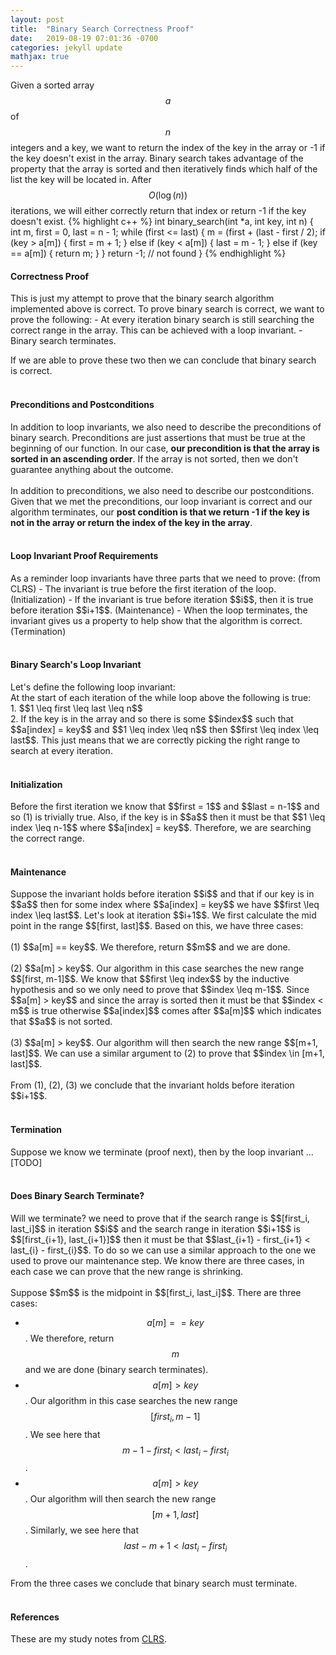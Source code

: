 ```yaml
---
layout: post
title:  "Binary Search Correctness Proof"
date:   2019-08-19 07:01:36 -0700
categories: jekyll update
mathjax: true
---
```

Given a sorted array $$a$$ of $$n$$ integers and a key, we want to return the index of the key in the array or -1 if the key doesn't exist in the array. Binary search takes advantage of the property that the array is sorted and then iteratively finds which half of the list the key will be located in. After $$O(\log(n))$$ iterations, we will either correctly return that index or return -1 if the key doesn't exist.
{% highlight c++ %}
int binary_search(int *a, int key, int n) {
    int m, first = 0, last = n - 1;
    while (first <= last) {
        m = (first + (last - first / 2);
        if (key > a[m]) {
            first = m + 1;
        } else if (key < a[m]) {
            last = m - 1;
        } else if (key == a[m]) {
            return m;
        }
    }
    return -1; // not found
}
{% endhighlight %}
<br>
<!----------------------------------------------------------------------------------->
<h4><b>Correctness Proof</b></h4>
This is just my attempt to prove that the binary search algorithm implemented above is correct. To prove binary search is correct, we want to prove the following:
- At every iteration binary search is still searching the correct range in the array. This can be achieved with a loop invariant.
- Binary search terminates.

If we are able to prove these two then we can conclude that binary search is correct.
<br>
<br>
<!----------------------------------------------------------------------------------->
<h4><b>Preconditions and Postconditions</b></h4>
In addition to loop invariants, we also need to describe the preconditions of binary search. Preconditions are just assertions that must be true at the beginning of our function. In our case, <b>our precondition is that the array is sorted in an ascending order</b>. If the array is not sorted, then we don't guarantee anything about the outcome.
<br>
<br>
In addition to preconditions, we also need to describe our postconditions. Given that we met the preconditions, our loop invariant is correct and our algorithm terminates, our <b>post condition is that we return -1 if the key is not in the array or return the index of the key in the array</b>.
<br>
<br>
<!----------------------------------------------------------------------------------->
<h4><b>Loop Invariant Proof Requirements</b></h4>
As a reminder loop invariants have three parts that we need to prove: (from CLRS)
- The invariant is true before the first iteration of the loop. (Initialization)
- If the invariant is true before iteration $$i$$, then it is true before iteration $$i+1$$. (Maintenance)
- When the loop terminates, the invariant gives us a property to help show that the algorithm is correct. (Termination)
<br>
<br>
<!----------------------------------------------------------------------------------->
<h4><b>Binary Search's Loop Invariant</b></h4>
Let's define the following loop invariant: <br>
At the start of each iteration of the while loop above the following is true: <br>
1. $$1 \leq first \leq last \leq n$$<br>
2. If the key is in the array and so there is some $$index$$ such that $$a[index] = key$$ and $$1 \leq index \leq n$$ then $$first \leq index \leq last$$. This just means that we are correctly picking the right range to search at every iteration.
<br>
<br>
<!----------------------------------------------------------------------------------->
<h4><b>Initialization</b></h4>
Before the first iteration we know that $$first = 1$$ and $$last = n-1$$ and so (1) is trivially true. Also, if the key is in $$a$$ then it must be that $$1 \leq index \leq n-1$$ where $$a[index] = key$$. Therefore, we are searching the correct range.
<br>
<br>
<!----------------------------------------------------------------------------------->
<h4><b>Maintenance</b></h4>
Suppose the invariant holds before iteration $$i$$ and that if our key is in $$a$$ then for some index where $$a[index] = key$$ we have $$first \leq index \leq last$$. Let's look at iteration $$i+1$$. We first calculate the mid point in the range $$[first, last]$$. Based on this, we have three cases: 
<br>
<br>
(1) $$a[m] == key$$. We therefore, return $$m$$ and we are done. 
<br>
<br>
(2) $$a[m] > key$$. Our algorithm in this case searches the new range $$[first, m-1]$$. We know that $$first \leq index$$ by the inductive hypothesis and so we only need to prove that $$index \leq m-1$$. Since $$a[m] > key$$ and since the array is sorted then it must be that $$index < m$$ is true otherwise $$a[index]$$ comes after $$a[m]$$ which indicates that $$a$$ is not sorted.
<br>
<br>
(3) $$a[m] > key$$. Our algorithm will then search the new range $$[m+1, last]$$. We can use a similar argument to (2) to prove that $$index \in [m+1, last]$$.
<br>
<br>
From (1), (2), (3) we conclude that the invariant holds before iteration $$i+1$$. 
<br>
<br>
<!----------------------------------------------------------------------------------->
<h4><b>Termination</b></h4>
Suppose we know we terminate (proof next), then by the loop invariant ... [TODO]
<br>
<br>
<!----------------------------------------------------------------------------------->
<h4><b>Does Binary Search Terminate?</b></h4>
Will we terminate? we need to prove that if the search range is $$[first_i, last_i]$$ in iteration $$i$$ and the search range in iteration $$i+1$$ is $$[first_{i+1}, last_{i+1}]$$ then it must be that $$last_{i+1} - first_{i+1} < last_{i} - first_{i}$$. To do so we can use a similar approach to the one we used to prove our maintenance step. We know there are three cases, in each case we can prove that the new range is shrinking.
<br>
<br>
Suppose $$m$$ is the midpoint in $$[first_i, last_i]$$. There are three cases:

- $$a[m] == key$$. We therefore, return $$m$$ and we are done (binary search terminates).
- $$a[m] > key$$. Our algorithm in this case searches the new range $$[first_i, m-1]$$. We see here that $$m-1-first_i < last_i-first_i$$.  
- $$a[m] > key$$. Our algorithm will then search the new range $$[m+1, last]$$. Similarly, we see here that $$last - m + 1 < last_i - first_i$$.

From the three cases we conclude that binary search must terminate. 
<br>
<br>
<!----------------------------------------------------------------------------------->
<h4><b>References</b></h4>
These are my study notes from <a href="https://www.amazon.com/Introduction-Algorithms-3rd-MIT-Press/dp/0262033844">CLRS</a>.
<br>
<br>
<!----------------------------------------------------------------------------------->







